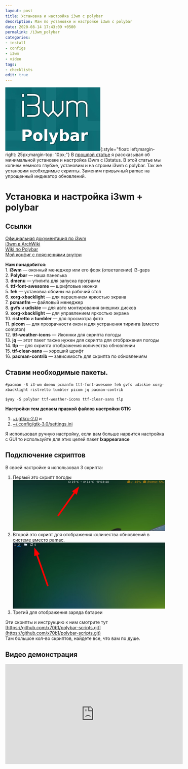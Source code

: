 ```yaml
---
layout: post
title: Установка и настройка i3wm c polybar
description: Ман по установке и настройке i3wm с polybar
date: 2020-08-14 17:43:09 +0500
permalink: /i3wm_polybar
categories: 
- install
- configs
- i3wm
- video
tags:
- checklists
edit: true
---
```

![Тайлинг i3wm](../img/i3wm_polybar.jpg){:style="float: left;margin-right: 25px;margin-top: 10px;"} В [прошлой статье](https://ordanax.github.io/i3wm) я рассказывал об минимальной установке и настройка i3wm с i3status.
В этой статье мы копнем немного глубже, установим и на строим i3wm c polybar. Так же установим необходимые скрипты. Заменим привычный pamac на упрощенный индикатор обновлений.


# Установка и настройка i3wm + polybar

## Ссылки
[Официальная документация по i3wm](https://i3wm.org/docs/userguide.html)<br>
[i3wm в ArchWiki](https://wiki.archlinux.org/index.php/i3_%28%D0%A0%D1%83%D1%81%D1%81%D0%BA%D0%B8%D0%B9%29)<br>
[Wiki по Polybar](https://github.com/polybar/polybar/wiki)<br>
[Мой конфиг с пояснениями внутри](https://github.com/ordanax/dots/tree/master/3wm_v_3)<br>


**Нам понадобится:** <br>
    1. **i3wm** — оконный менеджер или его форк (ответвление) i3-gaps <br>
    2. **Polybar** — наша панелька<br>
    3. **dmenu** — утилита для запуска программ <br>
    4. **ttf-font-awesome** — шрифтовые иконки <br>
    5. **feh** — установка обоины на рабочий стол <br>
    6. **xorg-xbacklight** — для парвелнием яркостью экрана<br>
    7. **pcmanfm** — файловый менеджер <br>
    8. **gvfs** и **udiskie** — для авто монтирования внешних дисков <br>
    9. **xorg-xbacklight** — для управлением яркостью экрана <br>
    10. **ristretto** и **tumbler** — для просмотра фото <br>
    11. **picom** — для прозрачности окон и для устранения тиринга (вместо compton)<br>
    12. **ttf-weather-icons** — Иконнки для скрипта погоды<br>
    13. **jq** — этот пакет также нужен для скрипта для отображения погоды<br>
    14. **tlp** — для скрипта отображения количества обновлении<br>
    15. **ttf-clear-sans** — хороший шрифт<br>
    16. **pacman-contrib** — зависимость для скрипта по обновлениям
    
## Ставим необходимые пакеты.

```
#pacman -S i3-wm dmenu pcmanfm ttf-font-awesome feh gvfs udiskie xorg-xbacklight ristretto tumbler picom jq pacman-contrib
```
```
$yay -S polybar ttf-weather-icons ttf-clear-sans tlp
```

**Настройки тем делаем правкой файлов настройки GTK:**
1. [~/.gtkrc-2.0](https://github.com/ordanax/dots/blob/master/3wm_v_3/gtkrc-2.0.tar.gz) и <br>
2. [~/.config/gtk-3.0/settings.ini](https://github.com/ordanax/dots/blob/master/3wm_v_3/gtk-3.0/settings.ini)<br>

Я использовал ручную настройку, если вам больше нарвится настройка с GUI то используйте для этих целей пакет **lxappearance**


## Подключение скриптов

В своей настройке я использовал 3 скрипта:<br>
1) Первый это скрипт погоды<br>
![скрипт погоды](../img/wheather.png)<br>
2) Второй это скрипт для отображения количества обновлений в системе вместо pamac. <br>
![скрипт погоды](../img/update.png)<br>
3) Третий для отображения заряда батареи<br>

Эти скрипты и инструкцию к ним смотрите тут [https://github.com/x70b1/polybar-scripts.git](https://github.com/x70b1/polybar-scripts.git)<br>
Там большое кол-во скриптов, найдете все, что вам по душе.

## Видео демонстрация
<iframe width="560" height="315" src="https://www.youtube.com/embed/uh_WeYrjCOY" frameborder="0" allow="accelerometer; autoplay; encrypted-media; gyroscope; picture-in-picture" allowfullscreen></iframe>


